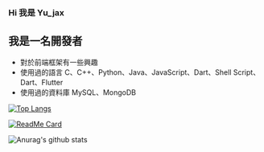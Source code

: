 ### Hi 我是 Yu_jax

## 我是一名開發者

- 對於前端框架有一些興趣
- 使用過的語言 C、C++、Python、Java、JavaScript、Dart、Shell Script、Dart、Flutter
- 使用過的資料庫 MySQL、MongoDB

[![Top Langs](https://github-readme-stats.vercel.app/api/top-langs/?username=cvecve147)](https://github.com/anuraghazra/github-readme-stats)

[![ReadMe Card](https://github-readme-stats.vercel.app/api/pin/?username=cvecve147&repo=vuepress-notes)](https://github.com/cvecve147/vuepress-notes)

![Anurag's github stats](https://github-readme-stats.vercel.app/api?username=cvecve147&show_icons=true)

